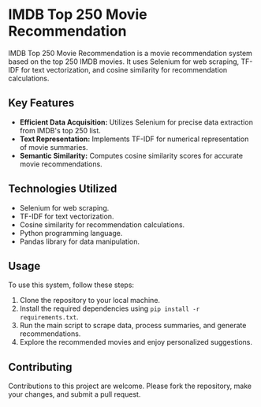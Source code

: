 # IMDB Top 250 Movie Recommendation
IMDB Top 250 Movie Recommendation is a movie recommendation system based on the top 250 IMDB movies. It uses Selenium for web scraping, TF-IDF for text vectorization, and cosine similarity for recommendation calculations.

## Key Features

- **Efficient Data Acquisition:** Utilizes Selenium for precise data extraction from IMDB's top 250 list.
- **Text Representation:** Implements TF-IDF for numerical representation of movie summaries.
- **Semantic Similarity:** Computes cosine similarity scores for accurate movie recommendations.

## Technologies Utilized

- Selenium for web scraping.
- TF-IDF for text vectorization.
- Cosine similarity for recommendation calculations.
- Python programming language.
- Pandas library for data manipulation.

## Usage

To use this system, follow these steps:

1. Clone the repository to your local machine.
2. Install the required dependencies using `pip install -r requirements.txt`.
3. Run the main script to scrape data, process summaries, and generate recommendations.
4. Explore the recommended movies and enjoy personalized suggestions.

## Contributing

Contributions to this project are welcome. Please fork the repository, make your changes, and submit a pull request.
